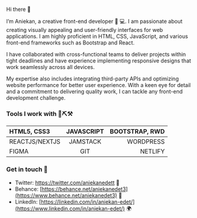 Hi there 👋 

I’m Aniekan, a creative front-end developer 💼 💻. I am passionate about creating visually appealing and user-friendly interfaces for web applications. I am highly proficient in HTML, CSS, JavaScript, and various front-end frameworks such as Bootstrap and React. 

I have collaborated with cross-functional teams to deliver projects within tight deadlines and have experience implementing responsive designs that work seamlessly across all devices. 

My expertise also includes integrating third-party APIs and optimizing website performance for better user experience. With a keen eye for detail and a commitment to delivering quality work, I can tackle any front-end development challenge.

### Tools I work with 🔩⛏⚒

| HTML5, CSS3     | JAVASCRIPT | BOOTSTRAP, RWD     |
| :---        |    :----:   |          ---: |
| REACTJS/NEXTJS | JAMSTACK | WORDPRESS |
| FIGMA | GIT |  NETLIFY|



### Get in touch 📱 
- Twitter: https://twitter.com/aniekanedett 💬
- Behance: [https://behance.net/aniekanedet3](https://www.behance.net/aniekanedet3) 🌅 
- LinkedIn: [https://linkedin.com/in/aniekan-edet/](https://www.linkedin.com/in/aniekan-edet/) 🌍
